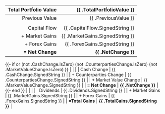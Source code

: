 | **Total Portfolio Value** | **{{ .TotalPortfolioValue }}** |
|---:|---:|
| Previous Value | {{ .PreviousValue }} |
| | |
|   Capital Flow | {{ .CapitalFlow.SignedString }} |
| + Market Gains | {{ .MarketGains.SignedString }} |
| + Forex Gains | {{ .ForexGains.SignedString }} |
| **= Net Change** | **{{ .NetChange }}** |
{{- if or (not .CashChange.IsZero) (not .CounterpartiesChange.IsZero) (not .MarketValueChange.IsZero) }}
| | |
| Cash Change | {{ .CashChange.SignedString }} |
| + Counterparties Change | {{ .CounterpartiesChange.SignedString }} |
| + Market Value Change | {{ .MarketValueChange.SignedString }} |
| **= Net Change** | **{{ .NetChange }}** |
{{- end }}
| | |
|   Dividends | {{ .Dividends.SignedString }} |
| + Market Gains | {{ .MarketGains.SignedString }} |
| + Forex Gains | {{ .ForexGains.SignedString }} |
| **=Total Gains** | **{{ .TotalGains.SignedString }}** |